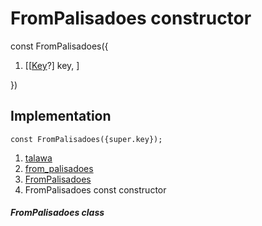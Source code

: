 
<div>

# FromPalisadoes constructor

</div>


const FromPalisadoes({

1.  [[[Key](https://api.flutter.dev/flutter/foundation/Key-class.md)?]
    key, ]

})



## Implementation

``` language-dart
const FromPalisadoes({super.key});
```







1.  [talawa](../../index.md)
2.  [from_palisadoes](../../widgets_from_palisadoes/)
3.  [FromPalisadoes](../../widgets_from_palisadoes/FromPalisadoes-class.md)
4.  FromPalisadoes const constructor

##### FromPalisadoes class







